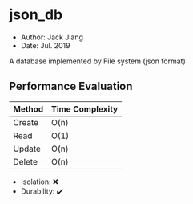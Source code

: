 # json_db

- Author: Jack Jiang
- Date: Jul. 2019

A database implemented by File system (json format)

## Performance Evaluation

| **Method** | **Time Complexity** |
| -----------| --------------------|
| Create     | O(n)                |
| Read       | O(1)                |
| Update     | O(n)                |
| Delete     | O(n)                |

- Isolation: ❌
- Durability: ✔️